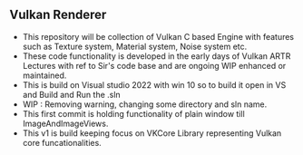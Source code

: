 ## **Vulkan Renderer** <br />

 * This repository will be collection of Vulkan C based Engine with features such as Texture system, Material system, Noise system etc.<br />
 * These code functionality is developed in the early days of Vulkan ARTR Lectures with ref to Sir's code base and are ongoing WIP enhanced or maintained.<br />
 * This is build on Visual studio 2022 with win 10 so to build it open in VS and Build and Run the .sln<br />
 * WIP :  Removing warning, changing some directory and sln name.<br />
 * This first commit is holding functionality of plain window till ImageAndImageViews.<br />
 * This v1 is build keeping focus on VKCore Library representing Vulkan core funcationalities.<br />
